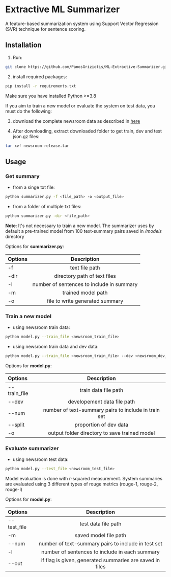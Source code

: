 # Extractive ML Summarizer

A feature-based summarization system using Support Vector Regression (SVR) technique for sentence scoring. 

## Installation

1) Run:

```bash
git clone https://github.com/PanosGriziotis/ML-Extractive-Summarizer.git
```

2) install required packages:

```bash
pip install -r requirements.txt
```
Make sure you have installed Python >=3.8

If you aim to train a new model or evaluate the system on test data, you must do the following:

3) download the complete newsroom data as described in [here](https://lil.nlp.cornell.edu/newsroom/download/index.html)

2) After downloading, extract downloaded folder to get train, dev and test json.gz files:

```bash
tar xvf newsroom-release.tar
```

## Usage

###  Get summary

- from  a singe txt file:

```bash
python summarizer.py -f <file_path> -o <output_file>
```
- from a folder of multiple txt files:

```bash
python summarizer.py -dir <file_path>
```
**Note**: It's not necessary to train a new model. The summarizer uses by default a pre-trained model from 100 text-summary pairs saved in */models* directory 

Options for **summarizer.py**:

| Options     | Description |
| :---        |    :----:   |
|  -f         | text file path |
|  -dir         | directory path of text files | 
|  -l        | number of sentences to include in summary | 
|  -m        | trained model path | 
|  -o         | file to write generated summary | 


### Train a new model 

- using newsroom train data:

```bash
python model.py --train_file <newsroom_train_file> 
```
- using newsroom train data and dev data:

```bash
python model.py --train_file <newsroom_train_file> --dev <newsroom_dev_file>
```

Options for **model.py**:

| Options     | Description |
| :---        |    :----:   |
|  --train_file         | train data file path |
|  --dev         |  developement data file path | 
|  --num         | number of text-summary pairs to include in train set | 
|  --split       | proportion of dev data | 
|  -o         | output folder directory to save trained model  | 

### Evaluate summarizer 

- using newsroom test data:

```bash
python model.py --test_file <newsroom_test_file> 
```
Model evaluation is done with r-squared measurement. System summaries are evaluated using 3 different types of rouge metrics (rouge-1, rouge-2, rouge-l)

Options for **model.py**:

| Options     | Description |
| :---        |    :----:   |
|  --test_file         | test data file path |
|  -m         |   saved model file path| 
|  --num         | number of text-summary pairs to include in test set | 
|  -l        | number of sentences to include in each summary | 
|  --out        | if flag is given, generated summaries are saved in files | 

